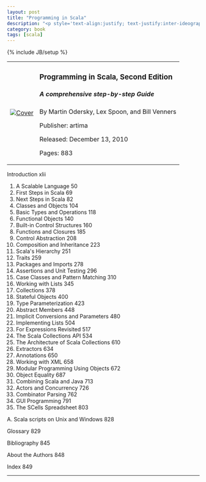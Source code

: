 ```yaml
---
layout: post
title: "Programming in Scala"
description: "<p style='text-align:justify; text-justify:inter-ideograph'>Scala is an object-oriented programming language for the Java Virtual Machine. In addition to being object-oriented, Scala is also a functional language, and combines the best approaches to OO and functional programming.</p><p style='text-align:justify; text-justify:inter-ideograph'>In Italian, Scala means a stairway, or steps—indeed, Scala lets you step up to a programming environment that incorporates some of the best recent thinking in programming language design while also letting you use all your existing Java code.</p>"
category: book
tags: [scala]
---
```

{% include JB/setup %}


<table class="table"><tr>
	<td>
	<a href="http://www.artima.com/shop/programming_in_scala_2ed" target="_blank"><img src="http://www.artima.com/images/pins2Cover185x240.gif" alt="Cover"></a></td>
	<td>
		<h3>Programming in Scala, Second Edition</h3>
<h5>A comprehensive step-by-step Guide</h5>

<p>By Martin Odersky, Lex Spoon, and Bill Venners</p>

<p>Publisher: artima</p>

<p>Released: December 13, 2010</p>

<p>Pages: 883</p>
</td></tr></table>

Introduction xlii 

1. A Scalable Language 50 
2. First Steps in Scala 69 
3. Next Steps in Scala 82 
4. Classes and Objects 104 
5. Basic Types and Operations 118 
6. Functional Objects 140 
7. Built-in Control Structures 160 
8. Functions and Closures 185 
9. Control Abstraction 208 
10. Composition and Inheritance 223 
11. Scala's Hierarchy 251 
12. Traits 259 
13. Packages and Imports 278 
14. Assertions and Unit Testing 296 
15. Case Classes and Pattern Matching 310 
16. Working with Lists 345 
17. Collections 378 
18. Stateful Objects 400 
19. Type Parameterization 423 
20. Abstract Members 448 
21. Implicit Conversions and Parameters 480 
22. Implementing Lists 504 
23. For Expressions Revisited 517 
24. The Scala Collections API 534 
25. The Architecture of Scala Collections 610 
26. Extractors 634 
27. Annotations 650 
28. Working with XML 658 
29. Modular Programming Using Objects 672 
30. Object Equality 687 
31. Combining Scala and Java 713 
32. Actors and Concurrency 726 
33. Combinator Parsing 762 
34. GUI Programming 791 
35. The SCells Spreadsheet 803 

A. Scala scripts on Unix and Windows 828 

Glossary 829 

Bibliography 845 

About the Authors 848 

Index 849 

----

